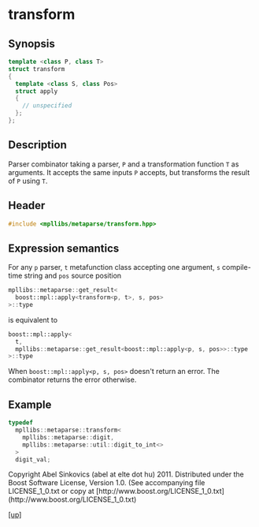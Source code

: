 # transform

## Synopsis

```cpp
template <class P, class T>
struct transform
{
  template <class S, class Pos>
  struct apply
  {
    // unspecified
  };
};
```

## Description

Parser combinator taking a parser, `P` and a transformation function `T` as
arguments. It accepts the same inputs `P` accepts, but transforms the result of
`P` using `T`.

## Header

```cpp
#include <mpllibs/metaparse/transform.hpp>
```

## Expression semantics

For any `p` parser, `t` metafunction class accepting one argument, `s`
compile-time string and `pos` source position

```cpp
mpllibs::metaparse::get_result<
  boost::mpl::apply<transform<p, t>, s, pos>
>::type
```

is equivalent to

```cpp
boost::mpl::apply<
  t,
  mpllibs::metaparse::get_result<boost::mpl::apply<p, s, pos>>::type
>::type
```

When `boost::mpl::apply<p, s, pos>` doesn't return an error. The combinator
returns the error otherwise.

## Example

```cpp
typedef
  mpllibs::metaparse::transform<
    mpllibs::metaparse::digit,
    mpllibs::metaparse::util::digit_to_int<>
  >
  digit_val;
```

<p class="copyright">
Copyright Abel Sinkovics (abel at elte dot hu) 2011.
Distributed under the Boost Software License, Version 1.0.
(See accompanying file LICENSE_1_0.txt or copy at
[http://www.boost.org/LICENSE_1_0.txt](http://www.boost.org/LICENSE_1_0.txt)
</p>

[[up]](reference.html)



